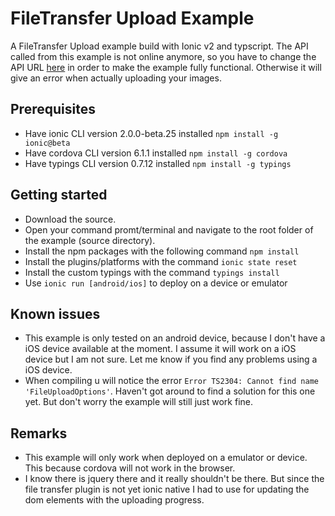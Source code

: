 # FileTransfer Upload Example
A FileTransfer Upload example build with Ionic v2 and typscript. The API called from this example is not online anymore, so you have to change the API URL [here](https://github.com/dtaalbers/ionic-2-examples/blob/master/file-transfer-upload/app/pages/uploading/uploading.ts#L85) in order to make the example fully functional. Otherwise it will give an error when actually uploading your images.

## Prerequisites
- Have ionic CLI version 2.0.0-beta.25 installed `npm install -g ionic@beta`
- Have cordova CLI version 6.1.1 installed `npm install -g cordova`
- Have typings CLI version 0.7.12 installed `npm install -g typings`

## Getting started

- Download the source.
- Open your command promt/terminal and navigate to the root folder of the example (source directory).
- Install the npm packages with the following command `npm install`
- Install the plugins/platforms with the command `ionic state reset`
- Install the custom typings with the command `typings install`
- Use `ionic run [android/ios]` to deploy on a device or emulator

## Known issues
- This example is only tested on an android device, because I don't have a iOS device available at the moment. I assume it will work on a iOS device but I am not sure. Let me know if you find any problems using a iOS device.
- When compiling u will notice the error `Error TS2304: Cannot find name 'FileUploadOptions'`. Haven't got around to find a solution for this one yet. But don't worry the example will still just work fine.

## Remarks
- This example will only work when deployed on a emulator or device. This because cordova will not work in the browser.
- I know there is jquery there and it really shouldn't be there. But since the file transfer plugin is not yet ionic native I had to use for updating the dom elements with the uploading progress.
